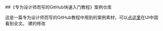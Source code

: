 ##《专为设计师而写的GitHub快速入门教程》案例仓库

这是一篇专为设计师而写的GitHub教程中用到的案例素材，可以[点这里](http://www.ui.cn/project.php?id=20957)在UI中国看到全文。
建的修改
